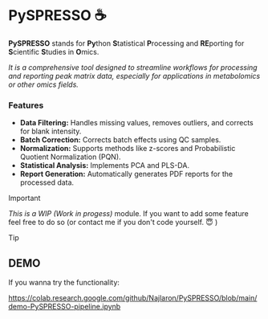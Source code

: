 # PySPRESSO :coffee:
**PySPRESSO** stands for **Py**thon **S**tatistical **P**rocessing and **RE**porting for **S**cientific **S**tudies in **O**mics. 

*It is a comprehensive tool designed to streamline workflows for processing and reporting peak matrix data, especially for applications in metabolomics or other omics fields.*

### Features
* **Data Filtering:** Handles missing values, removes outliers, and corrects for blank intensity.
* **Batch Correction:** Corrects batch effects using QC samples.
* **Normalization:** Supports methods like z-scores and Probabilistic Quotient Normalization (PQN).
* **Statistical Analysis:** Implements PCA and PLS-DA.
* **Report Generation:** Automatically generates PDF reports for the processed data.

> [!IMPORTANT]
> *This is a WIP (Work in progess)* module. If you want to add some feature feel free to do so (or contact me if you don't code yourself. :innocent: )

> [!TIP]
> ## DEMO
> If you wanna try the functionality:
> 
>  https://colab.research.google.com/github/Najlaron/PySPRESSO/blob/main/demo-PySPRESSO-pipeline.ipynb


